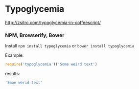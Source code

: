 # Typoglycemia
http://zsitro.com/typoglycemia-in-coffeescript/

### NPM, Browserify, Bower

Install `npm install typoglycemia` or `bower install typoglycemia`

Example:

```javascript
require('typoglycemia')('Some weird text')
```

results:

```javascript
'Smoe werid text'
```
